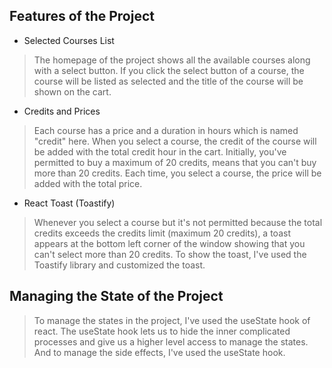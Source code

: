 ## Features of the Project
* Selected Courses List
> The homepage of the project shows all the available courses along with a select button. If you click the select button of a course, the course will be listed as selected and the title of the course will be shown on the cart.

* Credits and Prices
> Each course has a price and a duration in hours which is named "credit" here. When you select a course, the credit of the course will be added with the total credit hour in the cart. Initially, you've permitted to buy a maximum of 20 credits, means that you can't buy more than 20 credits. Each time, you select a course, the price will be added with the total price.

* React Toast (Toastify)
> Whenever you select a course but it's not permitted because the total credits exceeds the credits limit (maximum 20 credits), a toast appears at the bottom left corner of the window showing that you can't select more than 20 credits. To show the toast, I've used the Toastify library and customized the toast.


## Managing the State of the Project
> To manage the states in the project, I've used the useState hook of react. The useState hook lets us to hide the inner complicated processes and give us a higher level access to manage the states. And to manage the side effects, I've used the useState hook.